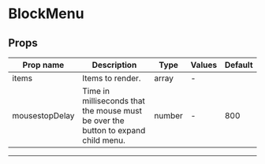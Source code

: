 # BlockMenu

## Props

| Prop name      | Description                                                                       | Type   | Values | Default |
| -------------- | --------------------------------------------------------------------------------- | ------ | ------ | ------- |
| items          | Items to render.                                                                  | array  | -      |         |
| mousestopDelay | Time in milliseconds that the mouse must be over the button to expand child menu. | number | -      | 800     |

---
